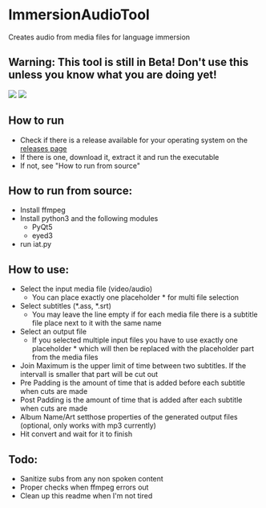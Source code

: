 # ImmersionAudioTool
Creates audio from media files for language immersion

## Warning: This tool is still in Beta! Don't use this unless you know what you are doing yet!

![](https://i.imgur.com/YES6QqX.png) ![](https://i.imgur.com/ehJOtsi.png)

## How to run
- Check if there is a release available for your operating system on the [releases page](https://github.com/RicBent/ImmersionAudioTool/releases/)
- If there is one, download it, extract it and run the executable
- If not, see "How to run from source"

## How to run from source:
- Install ffmpeg
- Install python3 and the following modules
    - PyQt5
    - eyed3
- run iat.py

## How to use:
- Select the input media file (video/audio)
    - You can place exactly one placeholder * for multi file selection
- Select subtitles (*.ass, *.srt)
    - You may leave the line empty if for each media file there is a subtitle file place next to it with the same name
- Select an output file
    - If you selected multiple input files you have to use exactly one placeholder * which will then be replaced with the placeholder part from the media files
- Join Maximum is the upper limit of time between two subtitles. If the intervall is smaller that part will be cut out
- Pre Padding is the amount of time that is added before each subtitle when cuts are made
- Post Padding is the amount of time that is added after each subtitle when cuts are made
- Album Name/Art setthose properties of the generated output files (optional, only works with mp3 currently)
- Hit convert and wait for it to finish

## Todo:
- Sanitize subs from any non spoken content
- Proper checks when ffmpeg errors out
- Clean up this readme when I'm not tired
